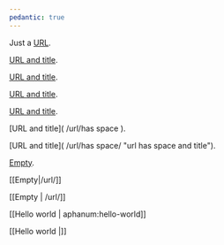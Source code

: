 ```yaml
---
pedantic: true
---
```


Just a [URL](/url/).

[URL and title](/url/ "title").

[URL and title](/url/  "title preceded by two spaces").

[URL and title](/url/	"title preceded by a tab").

[URL and title](/url/ "title has spaces afterward"  ).

[URL and title]( /url/has space ).

[URL and title]( /url/has space/ "url has space and title").

[Empty]().

[[Empty|/url/]]

[[Empty | /url/]]

[[Hello world | aphanum:hello-world]]

[[Hello world |]]